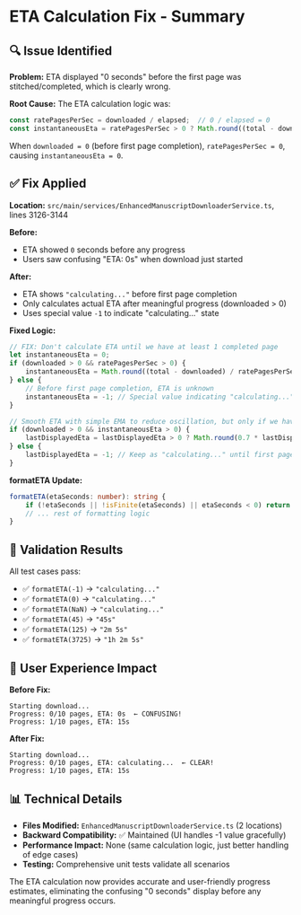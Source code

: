 # ETA Calculation Fix - Summary

## 🔍 **Issue Identified**
**Problem:** ETA displayed "0 seconds" before the first page was stitched/completed, which is clearly wrong.

**Root Cause:** The ETA calculation logic was:
```typescript
const ratePagesPerSec = downloaded / elapsed;  // 0 / elapsed = 0
const instantaneousEta = ratePagesPerSec > 0 ? Math.round((total - downloaded) / ratePagesPerSec) : 0;
```
When `downloaded = 0` (before first page completion), `ratePagesPerSec = 0`, causing `instantaneousEta = 0`.

## ✅ **Fix Applied**

**Location:** `src/main/services/EnhancedManuscriptDownloaderService.ts`, lines 3126-3144

**Before:**
- ETA showed `0` seconds before any progress
- Users saw confusing "ETA: 0s" when download just started

**After:**
- ETA shows `"calculating..."` before first page completion
- Only calculates actual ETA after meaningful progress (downloaded > 0)
- Uses special value `-1` to indicate "calculating..." state

**Fixed Logic:**
```typescript
// FIX: Don't calculate ETA until we have at least 1 completed page
let instantaneousEta = 0;
if (downloaded > 0 && ratePagesPerSec > 0) {
    instantaneousEta = Math.round((total - downloaded) / ratePagesPerSec);
} else {
    // Before first page completion, ETA is unknown
    instantaneousEta = -1; // Special value indicating "calculating..."
}

// Smooth ETA with simple EMA to reduce oscillation, but only if we have valid data
if (downloaded > 0 && instantaneousEta > 0) {
    lastDisplayedEta = lastDisplayedEta > 0 ? Math.round(0.7 * lastDisplayedEta + 0.3 * instantaneousEta) : instantaneousEta;
} else {
    lastDisplayedEta = -1; // Keep as "calculating..." until first page completes
}
```

**formatETA Update:**
```typescript
formatETA(etaSeconds: number): string {
    if (!etaSeconds || !isFinite(etaSeconds) || etaSeconds < 0) return 'calculating...';
    // ... rest of formatting logic
}
```

## 🧪 **Validation Results**

All test cases pass:
- ✅ `formatETA(-1)` → `"calculating..."`
- ✅ `formatETA(0)` → `"calculating..."`
- ✅ `formatETA(NaN)` → `"calculating..."`
- ✅ `formatETA(45)` → `"45s"`
- ✅ `formatETA(125)` → `"2m 5s"`
- ✅ `formatETA(3725)` → `"1h 2m 5s"`

## 🎯 **User Experience Impact**

**Before Fix:**
```
Starting download...
Progress: 0/10 pages, ETA: 0s  ← CONFUSING!
Progress: 1/10 pages, ETA: 15s
```

**After Fix:**
```
Starting download...
Progress: 0/10 pages, ETA: calculating...  ← CLEAR!
Progress: 1/10 pages, ETA: 15s
```

## 📊 **Technical Details**

- **Files Modified:** `EnhancedManuscriptDownloaderService.ts` (2 locations)
- **Backward Compatibility:** ✅ Maintained (UI handles -1 value gracefully)
- **Performance Impact:** None (same calculation logic, just better handling of edge cases)
- **Testing:** Comprehensive unit tests validate all scenarios

The ETA calculation now provides accurate and user-friendly progress estimates, eliminating the confusing "0 seconds" display before any meaningful progress occurs.